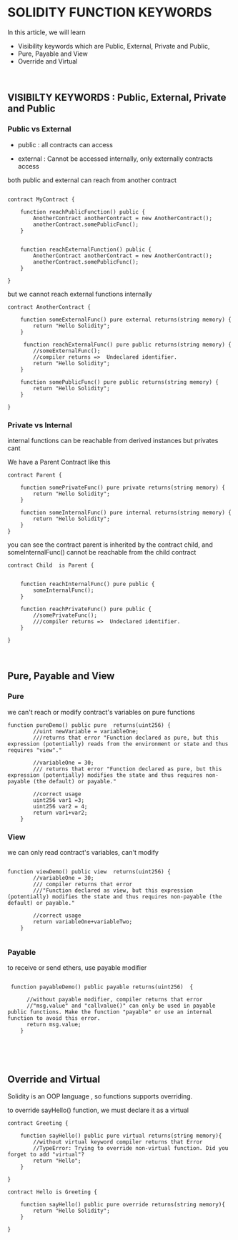 # SOLIDITY FUNCTION KEYWORDS


In this article, we will learn 
* Visibility keywords which are Public, External, Private and Public, 
* Pure, Payable and View
* Override and Virtual
 
&nbsp;

## VISIBILTY KEYWORDS :  Public, External, Private and Public


### Public vs External 

* public : all contracts can access

* external : Cannot be accessed internally, only externally contracts access


both public and external can reach from another contract


```solidity

contract MyContract {
      
    function reachPublicFunction() public {
        AnotherContract anotherContract = new AnotherContract();
        anotherContract.somePublicFunc();
    }
    
    
    function reachExternalFunction() public {
        AnotherContract anotherContract = new AnotherContract();
        anotherContract.somePublicFunc();
    }

}
```

but we cannot reach external functions internally

```solidity
contract AnotherContract {

    function someExternalFunc() pure external returns(string memory) {
        return "Hello Solidity";
    }

     function reachExternalFunc() pure public returns(string memory) {
        //someExternalFunc();
        //compiler returns =>  Undeclared identifier.
        return "Hello Solidity";
    }

    function somePublicFunc() pure public returns(string memory) {
        return "Hello Solidity";
    }

}
```

### Private vs Internal

internal functions can be reachable from derived instances but privates cant
 
We have a Parent Contract like this

```solidity
contract Parent {
    
    function somePrivateFunc() pure private returns(string memory) {
        return "Hello Solidity";
    }

    function someInternalFunc() pure internal returns(string memory) {
        return "Hello Solidity";
    }
}
```

you can see the contract parent is inherited by the contract child, and someInternalFunc() cannot be reachable from the child contract 

```solidity
contract Child  is Parent {


    function reachInternalFunc() pure public {
        someInternalFunc();
    }

    function reachPrivateFunc() pure public {
        //somePrivateFunc();
        ///compiler returns =>  Undeclared identifier.
    }

}

```


&nbsp;

## Pure, Payable and View


### Pure

we can't reach or modify contract's variables on pure functions
    
```solidity
function pureDemo() public pure  returns(uint256) {
        //uint newVariable = variableOne; 
        ///returns that error "Function declared as pure, but this expression (potentially) reads from the environment or state and thus requires "view"."
        
        //variableOne = 30;
        /// returns that error "Function declared as pure, but this expression (potentially) modifies the state and thus requires non-payable (the default) or payable."

        //correct usage
        uint256 var1 =3;
        uint256 var2 = 4;
        return var1+var2;
    }
```

### View

we can only read contract's variables, can't modify

```solidity

function viewDemo() public view  returns(uint256) {
        //variableOne = 30;
        /// compiler returns that error 
        ///"Function declared as view, but this expression (potentially) modifies the state and thus requires non-payable (the default) or payable."

        //correct usage
        return variableOne+variableTwo;
    }
    
```


### Payable

to receive or send ethers, use payable modifier

```solidity

 function payableDemo() public payable returns(uint256)  {

      //without payable modifier, compiler returns that error 
      //"msg.value" and "callvalue()" can only be used in payable public functions. Make the function "payable" or use an internal function to avoid this error.  
      return msg.value;
    }
    
   
```



&nbsp;

## Override and Virtual 

Solidity is an OOP language , so functions supports overriding. 
 
to override sayHello() function, we must declare it as a virtual

```solidity
contract Greeting {

    function sayHello() public pure virtual returns(string memory){
        //without virtual keyword compiler returns that Error
        //TypeError: Trying to override non-virtual function. Did you forget to add "virtual"?
        return "Hello";
    }

}

contract Hello is Greeting {

    function sayHello() public pure override returns(string memory){
        return "Hello Solidity";        
    }
    
}
```

